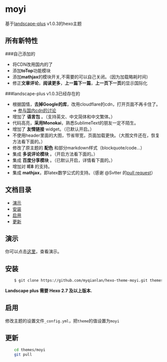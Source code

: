 # moyi
基于[landscape-plus](https://github.com/xiangming/landscape-plus "") v1.0.3的hexo主题

## 所有新特性
###自己添加的
+ 将CDN改用国内的了
+ 添加**toTop**功能模块
+ 添加**mathjax**的模块开关,不需要的可以自己关闭。（因为加载略耗时间）
+ 修正**文章评论**，**阅读更多**，**上一篇下一篇**，**上一页下一页**的显示国际化

###landscape-plus v1.0.3已经存在的
+ 根据国情，**去掉Google的库**，改用cloudflare的cdn，打开页面不再卡住了。=> [参与国内cdn的讨论](https://github.com/xiangming/landscape-plus/issues/3)
+ 增加了 **语言包** 。（支持英文、中文简体和中文繁体。）
+ 代码高亮，**采用Monokai**，熟悉SublimeText的朋友一定不陌生。
+ 增加了 **友情链接** widget。（已默认开启。）
+ 不使用header里面的大图，节省带宽，页面加载更快。（大图文件还在，恢复方法看下面的。）
+ 修改了原主题的 **配色** 和部分markdown样式（blockquote/code...）
+ 集成 **多说评论模块** 。（开启方法看下面的。）
+ 集成 **百度分享模块** 。（已默认开启，详情看下面的。）
+ 增加对 **IE8** 的支持。
+ 集成 **mathjax**，即latex数学公式的支持。（感谢 @Svtter 的[pull request](https://github.com/xiangming/landscape-plus/pull/35)）


## 文档目录

+ [演示](#演示)
+ [安装](#安装)
+ [启用](#启用)
+ [更新](#更新)

## <a name='演示'>演示</a>

你可以点击[这里](http://myqianlan.com)，查看演示。

## <a name='安装'>安装</a>

``` bash
    $ git clone https://github.com/myqianlan/hexo-theme-moyi.git themes/moyi
```
**Landscape plus 需要 Hexo 2.7 及以上版本.**

## <a name='启用'>启用</a>

修改主题的设置文件`_config.yml`，把`theme`的值设置为`moyi`

## <a name='更新'>更新</a>

``` bash
    cd themes/moyi
    git pull
```







